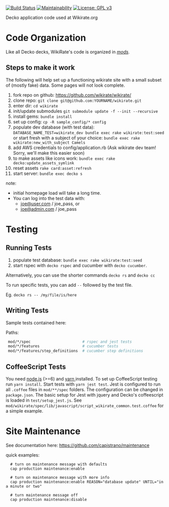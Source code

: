 [![Build Status][1]][2]
[![Maintainability][5]][6]
[![License: GPL v3][3]][4]

[1]: https://decko.semaphoreci.com/badges/wikirate/branches/main.svg?style=shields
[2]: https://decko.semaphoreci.com/projects/wikirate
[3]: https://img.shields.io/badge/License-GPLv3-blue.svg
[4]: https://www.gnu.org/licenses/gpl-3.0
[5]: https://api.codeclimate.com/v1/badges/876f4ff79be503fe8171/maintainability
[6]: https://codeclimate.com/github/wikirate/wikirate/maintainability

Decko application code used at Wikirate.org

Code Organization
=========
Like all Decko decks, WikiRate's code is organized in
[_mods_](https://www.rubydoc.info/gems/card/Card/Mod).


Steps to make it work
----

The following will help set up a functioning wikirate site with a small subset of (mostly fake) data.  Some pages will not look complete.

1. fork repo on github: https://github.com/wikirate/wikirate/
1. clone repo: `git clone git@github.com:YOURNAME/wikirate.git`
1. enter dir: `cd wikirate`
1. init/update submodules `git submodule update -f --init --recursive`
1. install gems: `bundle install`
1. set up config: `cp -R sample_config/* config`
1. populate dev database (with test data): `DATABASE_NAME_TEST=wikirate_dev bundle exec rake wikirate:test:seed`
   or start fresh with a subject of your choice: `bundle exec rake wikirate:new_with_subject Camels`
1. add AWS credentials to config/application.rb (Ask wikirate dev team!  Sorry, we'll make this easier soon)
1. to make assets like icons work: `bundle exec rake decko:update_assets_symlink`
1. reset assets `rake card:asset:refresh`
1. start server: `bundle exec decko s`

note: 
- initial homepage load will take a long time.
- You can log into the test data with:
  - joe@user.com  / joe_pass, or
  - joe@admin.com / joe_pass
  


Testing
=========

Running Tests
----
1. populate test database: `bundle exec rake wikirate:test:seed`
2. start rspec with `decko rspec` and cucumber with `decko cucumber`.

Alternatively, you can use the shorter commands `decko rs` and `decko cc`

To run specific tests, you can add `--` followed by the test file.

Eg. `decko rs -- /my/file/is/here`

Writing Tests
----
Sample tests contained here:

Paths:
```sh
 mod/*/spec                       # rspec and jest tests
 mod/*/features                   # cucumber tests
 mod/*/features/step_definitions  # cucumber step definitions
```

CoffeeScript Tests
----
You need [node.js](https://nodejs.org/en/) (>=6) and [ yarn ](https://yarnpkg.com/en/docs/install) installed. 
To set up CoffeeScript testing run `yarn install`. 
Start tests with `yarn jest test`.
Jest is configured to run all `.coffee` files in `mod/**/spec` folders.
The configuration can be changed in `package.json`. 
The basic setup for Jest with jquery and Decko's coffeescript is loaded in 
`test/setup_jest.js`. 
See `mod/wikirate/spec/lib/javascript/script_wikirate_common.test.coffee` for 
a simple example. 

Site Maintenance
================

See documentation here: https://github.com/capistrano/maintenance

quick examples:
```
  # turn on maintenance message with defaults
  cap production maintenance:enable

  # turn on maintenance message with more info
  cap production maintenance:enable REASON="database update" UNTIL="in a minute or two"

  # turn maintenance message off
  cap production maintenance:disable

```
